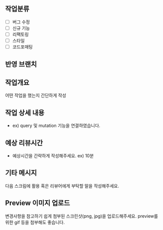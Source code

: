 ## 작업분류
- [ ] 버그 수정
- [ ] 신규 기능
- [ ] 리팩토링
- [ ] 스타일
- [ ] 코드포매팅

## 반영 브랜치


## 작업개요
어떤 작업을 했는지 간단하게 작성

## 작업 상세 내용
- ex) query 및 mutation 기능을 연결하였습니다.

## 예상 리뷰시간
- 예상시간을 간략하게 작성해주세요. ex) 10분

## 기타 메시지
다음 스크림에 활용 혹은 리뷰어에게 부탁할 말을 작성해주세요.

## Preview 이미지 업로드
변경사항을 참고하기 쉽게 첨부된 스크린샷(png, jpg)을 업로드해주세요. preview를 위한 gif 등을 첨부해도 좋습니다.
